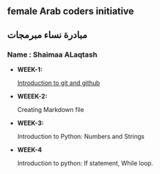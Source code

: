 ## female Arab coders initiative
## مبادرة نساء مبرمجات

### Name : Shaimaa ALaqtash

*  __WEEK-1:__

    [Introduction to git and github](https://github.com/shaimaaalaqtash/udemy-git.git)

* __WEEEK-2:__

    Creating Markdown file

* __WEEK-3:__
    
    Introduction to Python: Numbers and Strings

* __WEEK-4__
    
    Introduction to python: If statement, While loop.
